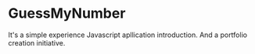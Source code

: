 # GuessMyNumber
It's a simple experience Javascript apllication introduction. And a portfolio creation initiative. 
